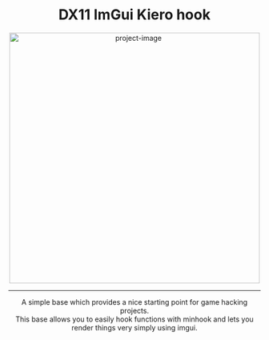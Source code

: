 <h1 align="center" id="title">DX11 ImGui Kiero hook</h1>

<p align="center"><img src="https://socialify.git.ci/basmannetjeee/updated-imgui-kiero-base/image?description=1&amp;descriptionEditable=A%20very%20simple%20imgui%20base%20for%20CS2%0A(and%20really%20any%20other%20game)&amp;font=Source%20Code%20Pro&amp;forks=1&amp;language=1&amp;name=1&amp;owner=1&amp;pattern=Plus&amp;stargazers=1&amp;theme=Light" alt="project-image" width="500"></p>

-----------
<p align="center">A simple base which provides a nice starting point for game hacking projects.<br>
This base allows you to easily hook functions with minhook and lets you render things very simply using imgui.
